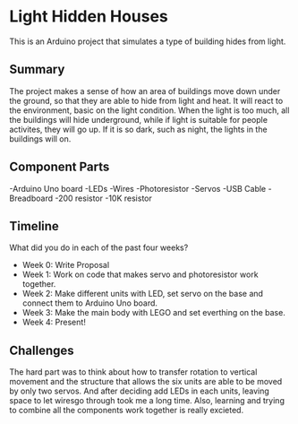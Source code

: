 # Light Hidden Houses
This is an Arduino project that simulates a type of building hides from light.

## Summary

The project makes a sense of how an area of buildings move down under the ground, so that they are able to hide from light and heat.
It will react to the environment, basic on the light condition. When the light is too much, all the buildings will hide underground, 
while if light is suitable for people activites, they will go up. If it is so dark, such as night, the lights in the buildings will on.

## Component Parts

-Arduino Uno board
-LEDs
-Wires
-Photoresistor
-Servos
-USB Cable
-Breadboard
-200 resistor
-10K resistor

## Timeline

What did you do in each of the past four weeks?

- Week 0: Write Proposal
- Week 1: Work on code that makes servo and photoresistor work together.
- Week 2: Make different units with LED, set servo on the base and connect them to Arduino Uno board.
- Week 3: Make the main body with LEGO and set everthing on the base.
- Week 4: Present!

## Challenges

The hard part was to think about how to transfer rotation to vertical movement and the structure that allows the six units 
are able to be moved by only two servos. And after deciding add LEDs in each units, leaving space to let wiresgo through took
me a long time. Also, learning and trying to combine all the components work together is really excieted.
